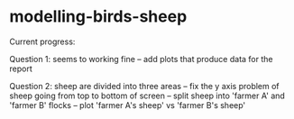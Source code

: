 # modelling-birds-sheep

Current progress:

Question 1: seems to working fine
– add plots that produce data for the report

Question 2: sheep are divided into three areas
– fix the y axis problem of sheep going from top to bottom of screen
– split sheep into 'farmer A' and 'farmer B' flocks
– plot 'farmer A's sheep' vs 'farmer B's sheep'

